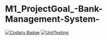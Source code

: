 # M1_ProjectGoal_-Bank-Management-System-
[![Codacy Badge](https://app.codacy.com/project/badge/Grade/f6a7aa4d53c44b748f971d03f1dadea8)](https://www.codacy.com/gh/Doki-Mani-1999/M1_BankingSystem_-Utility-/dashboard?utm_source=github.com&amp;utm_medium=referral&amp;utm_content=Doki-Mani-1999/M1_BankingSystem_-Utility-&amp;utm_campaign=Badge_Grade)
[![UnitTesting](https://github.com/Doki-Mani-1999/M1_BankingSystem_-Utility-/actions/workflows/c-cpp.yml/badge.svg)](https://github.com/Doki-Mani-1999/M1_BankingSystem_-Utility-/actions/workflows/c-cpp.yml)
